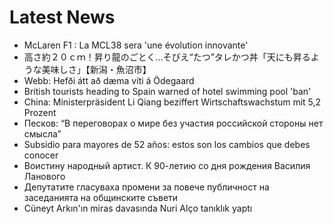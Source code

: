 # Latest News
-  McLaren F1 : La MCL38 sera 'une évolution innovante'
-  高さ約２０ｃｍ！昇り龍のごとく…そびえ“たつ”タレかつ丼「天にも昇るような美味しさ」【新潟・魚沼市】
-  Webb: Hefði átt að dæma víti á Ödegaard
-  British tourists heading to Spain warned of hotel swimming pool 'ban'
-  China: Ministerpräsident Li Qiang beziffert Wirtschaftswachstum mit 5,2 Prozent
-  Песков: “В переговорах о мире без участия российской стороны нет смысла”
-  Subsidio para mayores de 52 años: estos son los cambios que debes conocer
-  Воистину народный артист. К 90-летию со дня рождения Василия Ланового
-  Депутатите гласуваха промени за повече публичност на заседанията на общинските съвети
-  Cüneyt Arkın'ın miras davasında Nuri Alço tanıklık yaptı
